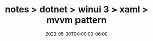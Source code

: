 ---
title: "notes > dotnet > winui 3 > xaml > mvvm pattern"
date: "2023-05-30T00:00:00-06:00"
draft: false
---